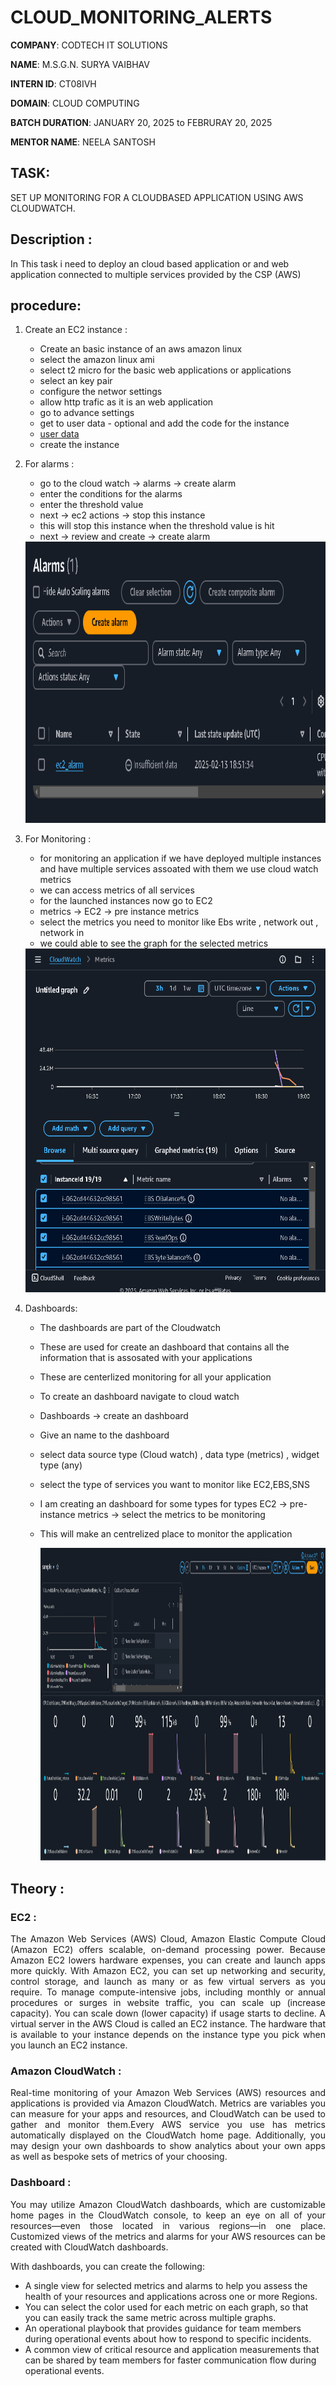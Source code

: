# CLOUD_MONITORING_ALERTS

**COMPANY**: CODTECH IT SOLUTIONS 

**NAME**: M.S.G.N. SURYA VAIBHAV

**INTERN ID**: CT08IVH

**DOMAIN**: CLOUD COMPUTING

**BATCH DURATION**: JANUARY 20, 2025 to FEBRURAY 20, 2025

**MENTOR NAME**: NEELA SANTOSH

## TASK: 
SET UP MONITORING FOR A CLOUDBASED APPLICATION USING AWS
CLOUDWATCH.

## Description :
In This task i need to deploy an cloud based application or and web application connected to multiple services provided by the CSP (AWS)

## procedure:
1. Create an EC2 instance :
   - Create an basic instance of an aws amazon linux
   - select the amazon linux ami
   - select t2 micro for the basic web applications or applications
   - select an key pair
   - configure the networ settings
   - allow http trafic as it is an web application
   - go to advance settings
   - get to user data - optional and add the code for the instance
   - [user data](user_data)
   - create the instance
2. For alarms :
   - go to the cloud watch -> alarms -> create alarm
   - enter the conditions for the alarms
   - enter the threshold  value
   - next -> ec2 actions -> stop this instance
   - this will stop this instance when the threshold value is hit
   - next -> review and create -> create alarm
   
   <img src="Alarm.png" height="450" wdith="600" >
3. For Monitoring :
   - for monitoring an application if we have deployed multiple instances and have multiple services assoated with them we use cloud watch metrics
   - we can access metrics of all services
   - for the launched instances now go to EC2
   -  metrics -> EC2 -> pre instance metrics
   -  select the metrics you need to monitor like Ebs write , network out , network in
   -  we could able to see the graph for the selected metrics

   <img src="AWS_metrics.png" height="550" wdith="700" > 
4. Dashboards:
   - The dashboards are part of the Cloudwatch
   - These are used for create an dashboard that contains all the information that is assosated with your applications
   - These are centerlized monitoring for all your application
   - To create an dashboard navigate to cloud watch
   - Dashboards -> create an dashboard
   - Give an name to the dashboard
   - select data source type (Cloud watch) , data type (metrics) , widget type (any)
   - select the type of services you want to monitor like EC2,EBS,SNS
   - I am creating an dashboard for some types for types EC2 -> pre-instance metrics -> select the metrics to be monitoring
   - This will make an centrelized place to monitor the application
  
   
     <img src="Dashboard.png" height="500" wdith="800" >
     
## Theory : 
### EC2 : 
<p align = "justify">
The Amazon Web Services (AWS) Cloud, Amazon Elastic Compute Cloud (Amazon EC2) offers scalable, on-demand processing power. Because Amazon EC2 lowers hardware expenses, you can create and launch apps more quickly. With Amazon EC2, you can set up networking and security, control storage, and launch as many or as few virtual servers as you require. To manage compute-intensive jobs, including monthly or annual procedures or surges in website traffic, you can scale up (increase capacity). You can scale down (lower capacity) if usage starts to decline. A virtual server in the AWS Cloud is called an EC2 instance. The hardware that is available to your instance depends on the instance type you pick when you launch an EC2 instance.
</p> 

### Amazon CloudWatch : 
<p align = "justify">
Real-time monitoring of your Amazon Web Services (AWS) resources and applications is provided via Amazon CloudWatch. Metrics are variables you can measure for your apps and resources, and CloudWatch can be used to gather and monitor them.Every AWS service you use has metrics automatically displayed on the CloudWatch home page. Additionally, you may design your own dashboards to show analytics about your own apps as well as bespoke sets of metrics of your choosing.
</p>

### Dashboard :
<p align = "justify">
You may utilize Amazon CloudWatch dashboards, which are customizable home pages in the CloudWatch console, to keep an eye on all of your resources—even those located in various regions—in one place. Customized views of the metrics and alarms for your AWS resources can be created with CloudWatch dashboards.
</p>

With dashboards, you can create the following:
- A single view for selected metrics and alarms to help you assess the health of your resources and applications across one or more Regions. 
- You can select the color used for each metric on each graph, so that you can easily track the same metric across multiple graphs.
- An operational playbook that provides guidance for team members during operational events about how to respond to specific incidents.
- A common view of critical resource and application measurements that can be shared by team members for faster communication flow during operational events.

